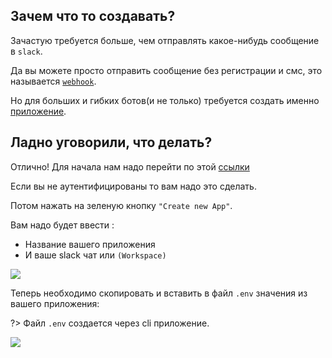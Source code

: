 ## Зачем что то создавать?
Зачастую требуется больше, чем отправлять какое-нибудь сообщение в `slack`.

Да вы можете просто отправить сообщение без регистрации и смс, это называется [`webhook`](https://api.slack.com/incoming-webhooks).

Но для больших и гибких ботов(и не только) требуется создать именно [приложение](https://api.slack.com/slack-apps).

## Ладно уговорили, что делать?

Отлично! Для начала нам надо перейти по этой [ссылки](https://api.slack.com/apps)

Если вы не аутентифицированы то вам надо это сделать.

Потом нажать на зеленую кнопку `"Create new App"`.

Вам надо будет ввести :
- Название вашего приложения
- И ваше slack чат или `(Workspace)`
<img src="/images/createapp1.jpg">

Теперь необходимо скопировать и вставить в файл `.env` значения из вашего приложения:

?> Файл `.env` создается через cli приложение.

<img src="/images/createapp2.jpg">